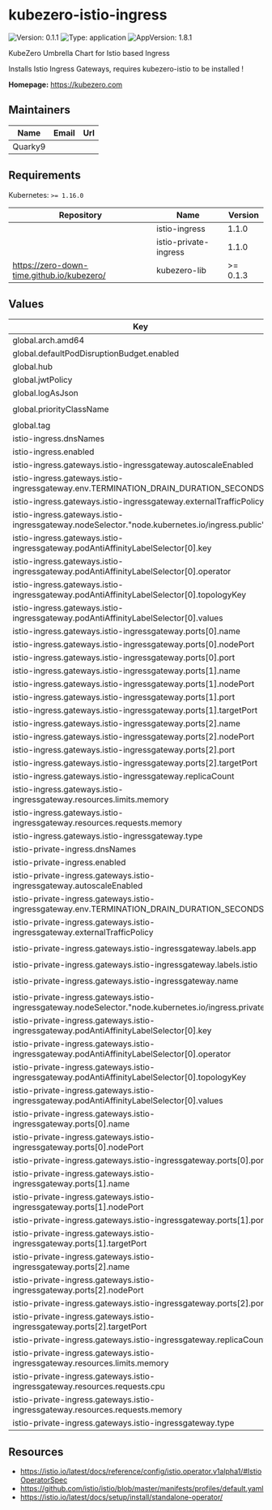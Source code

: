 # kubezero-istio-ingress

![Version: 0.1.1](https://img.shields.io/badge/Version-0.1.1-informational?style=flat-square) ![Type: application](https://img.shields.io/badge/Type-application-informational?style=flat-square) ![AppVersion: 1.8.1](https://img.shields.io/badge/AppVersion-1.8.1-informational?style=flat-square)

KubeZero Umbrella Chart for Istio based Ingress

Installs Istio Ingress Gateways, requires kubezero-istio to be installed !

**Homepage:** <https://kubezero.com>

## Maintainers

| Name | Email | Url |
| ---- | ------ | --- |
| Quarky9 |  |  |

## Requirements

Kubernetes: `>= 1.16.0`

| Repository | Name | Version |
|------------|------|---------|
|  | istio-ingress | 1.1.0 |
|  | istio-private-ingress | 1.1.0 |
| https://zero-down-time.github.io/kubezero/ | kubezero-lib | >= 0.1.3 |

## Values

| Key | Type | Default | Description |
|-----|------|---------|-------------|
| global.arch.amd64 | int | `2` |  |
| global.defaultPodDisruptionBudget.enabled | bool | `false` |  |
| global.hub | string | `"docker.io/istio"` |  |
| global.jwtPolicy | string | `"first-party-jwt"` |  |
| global.logAsJson | bool | `true` |  |
| global.priorityClassName | string | `"system-cluster-critical"` |  |
| global.tag | string | `"1.8.1"` |  |
| istio-ingress.dnsNames | list | `[]` |  |
| istio-ingress.enabled | bool | `false` |  |
| istio-ingress.gateways.istio-ingressgateway.autoscaleEnabled | bool | `false` |  |
| istio-ingress.gateways.istio-ingressgateway.env.TERMINATION_DRAIN_DURATION_SECONDS | string | `"\"60\""` |  |
| istio-ingress.gateways.istio-ingressgateway.externalTrafficPolicy | string | `"Local"` |  |
| istio-ingress.gateways.istio-ingressgateway.nodeSelector."node.kubernetes.io/ingress.public" | string | `"30080_30443"` |  |
| istio-ingress.gateways.istio-ingressgateway.podAntiAffinityLabelSelector[0].key | string | `"app"` |  |
| istio-ingress.gateways.istio-ingressgateway.podAntiAffinityLabelSelector[0].operator | string | `"In"` |  |
| istio-ingress.gateways.istio-ingressgateway.podAntiAffinityLabelSelector[0].topologyKey | string | `"kubernetes.io/hostname"` |  |
| istio-ingress.gateways.istio-ingressgateway.podAntiAffinityLabelSelector[0].values | string | `"istio-ingressgateway"` |  |
| istio-ingress.gateways.istio-ingressgateway.ports[0].name | string | `"http-status"` |  |
| istio-ingress.gateways.istio-ingressgateway.ports[0].nodePort | int | `30021` |  |
| istio-ingress.gateways.istio-ingressgateway.ports[0].port | int | `15021` |  |
| istio-ingress.gateways.istio-ingressgateway.ports[1].name | string | `"http2"` |  |
| istio-ingress.gateways.istio-ingressgateway.ports[1].nodePort | int | `30080` |  |
| istio-ingress.gateways.istio-ingressgateway.ports[1].port | int | `80` |  |
| istio-ingress.gateways.istio-ingressgateway.ports[1].targetPort | int | `8080` |  |
| istio-ingress.gateways.istio-ingressgateway.ports[2].name | string | `"https"` |  |
| istio-ingress.gateways.istio-ingressgateway.ports[2].nodePort | int | `30443` |  |
| istio-ingress.gateways.istio-ingressgateway.ports[2].port | int | `443` |  |
| istio-ingress.gateways.istio-ingressgateway.ports[2].targetPort | int | `8443` |  |
| istio-ingress.gateways.istio-ingressgateway.replicaCount | int | `1` |  |
| istio-ingress.gateways.istio-ingressgateway.resources.limits.memory | string | `"256Mi"` |  |
| istio-ingress.gateways.istio-ingressgateway.resources.requests.memory | string | `"64Mi"` |  |
| istio-ingress.gateways.istio-ingressgateway.type | string | `"NodePort"` |  |
| istio-private-ingress.dnsNames | list | `[]` |  |
| istio-private-ingress.enabled | bool | `false` |  |
| istio-private-ingress.gateways.istio-ingressgateway.autoscaleEnabled | bool | `false` |  |
| istio-private-ingress.gateways.istio-ingressgateway.env.TERMINATION_DRAIN_DURATION_SECONDS | string | `"\"60\""` |  |
| istio-private-ingress.gateways.istio-ingressgateway.externalTrafficPolicy | string | `"Local"` |  |
| istio-private-ingress.gateways.istio-ingressgateway.labels.app | string | `"istio-private-ingressgateway"` |  |
| istio-private-ingress.gateways.istio-ingressgateway.labels.istio | string | `"private-ingressgateway"` |  |
| istio-private-ingress.gateways.istio-ingressgateway.name | string | `"istio-private-ingressgateway"` |  |
| istio-private-ingress.gateways.istio-ingressgateway.nodeSelector."node.kubernetes.io/ingress.private" | string | `"31080_31443"` |  |
| istio-private-ingress.gateways.istio-ingressgateway.podAntiAffinityLabelSelector[0].key | string | `"app"` |  |
| istio-private-ingress.gateways.istio-ingressgateway.podAntiAffinityLabelSelector[0].operator | string | `"In"` |  |
| istio-private-ingress.gateways.istio-ingressgateway.podAntiAffinityLabelSelector[0].topologyKey | string | `"kubernetes.io/hostname"` |  |
| istio-private-ingress.gateways.istio-ingressgateway.podAntiAffinityLabelSelector[0].values | string | `"istio-private-ingressgateway"` |  |
| istio-private-ingress.gateways.istio-ingressgateway.ports[0].name | string | `"http-status"` |  |
| istio-private-ingress.gateways.istio-ingressgateway.ports[0].nodePort | int | `31021` |  |
| istio-private-ingress.gateways.istio-ingressgateway.ports[0].port | int | `15021` |  |
| istio-private-ingress.gateways.istio-ingressgateway.ports[1].name | string | `"http2"` |  |
| istio-private-ingress.gateways.istio-ingressgateway.ports[1].nodePort | int | `31080` |  |
| istio-private-ingress.gateways.istio-ingressgateway.ports[1].port | int | `80` |  |
| istio-private-ingress.gateways.istio-ingressgateway.ports[1].targetPort | int | `8080` |  |
| istio-private-ingress.gateways.istio-ingressgateway.ports[2].name | string | `"https"` |  |
| istio-private-ingress.gateways.istio-ingressgateway.ports[2].nodePort | int | `31443` |  |
| istio-private-ingress.gateways.istio-ingressgateway.ports[2].port | int | `443` |  |
| istio-private-ingress.gateways.istio-ingressgateway.ports[2].targetPort | int | `8443` |  |
| istio-private-ingress.gateways.istio-ingressgateway.replicaCount | int | `1` |  |
| istio-private-ingress.gateways.istio-ingressgateway.resources.limits.memory | string | `"256Mi"` |  |
| istio-private-ingress.gateways.istio-ingressgateway.resources.requests.cpu | string | `"100m"` |  |
| istio-private-ingress.gateways.istio-ingressgateway.resources.requests.memory | string | `"64Mi"` |  |
| istio-private-ingress.gateways.istio-ingressgateway.type | string | `"NodePort"` |  |

## Resources

- https://istio.io/latest/docs/reference/config/istio.operator.v1alpha1/#IstioOperatorSpec
- https://github.com/istio/istio/blob/master/manifests/profiles/default.yaml
- https://istio.io/latest/docs/setup/install/standalone-operator/
